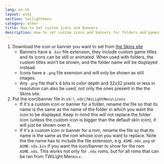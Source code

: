 ```yaml
---
lang: en-US
layout: wiki
section: twilightmenu
category: other
title: How to Get custom Icons and Banners
description: How to set custom icons and banners for folders and games in TWiLight Menu++
---
```


1. Download the icon or banner you want to set from [the Skins site](https://skins.ds-homebrew.com/icon/)
   - Banners have a `.bin` file extension, they include custom game titles and its icons can be still or animated. When used with folders, the custom titles won't be shown, and the folder name will be displayed instead.
   - Icons have a `.png` file exension and will only be shown as still images.
   - Any `.png` file that's 4 bits in color depth and 32x32 pixels or less in resolution can also be used, not only the ones present in the the Skins site.
1. Put the icon/banner file in `sd:\_nds\TWiLightMenu\icons`
   - If it's a custom icon or banner for a folder, rename the file so that its name is the same as the name of the folder in which you want the icon to be displayed. Keep in mind this will not replace the folder icon (unless the custom icon is bigger than the default skin icon), it will just be shown over it.
   - If it's a custom icon or banner for a rom, rename the file so that its name is the same as the rom whose icon you want to replace. Note the the name has to include the file extension, e.g. `ASME.nds.png` or `ASME.nds.bin` if you want the icon/banner to show for the rom `ASME.nds`. This works not only for `.nds` roms, but for all roms that can be ran from TWiLight Menu++.
